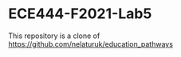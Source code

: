 # ECE444-F2021-Lab5

This repository is a clone of https://github.com/nelaturuk/education_pathways


